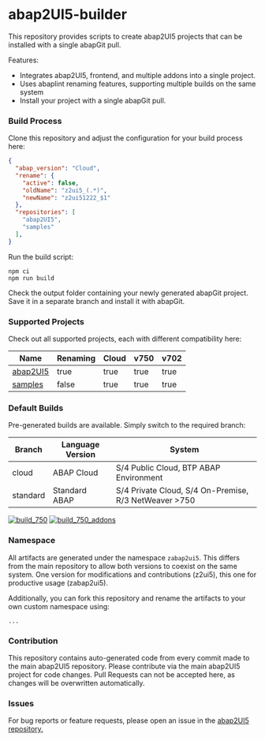 

# abap2UI5-builder

This repository provides scripts to create abap2UI5 projects that can be installed with a single abapGit pull.

Features:
* Integrates abap2UI5, frontend, and multiple addons into a single project.
* Uses abaplint renaming features, supporting multiple builds on the same system
* Install your project with a single abapGit pull.


### Build Process
Clone this repository and adjust the configuration for your build process here:
```json
{
  "abap_version": "Cloud",
  "rename": {
    "active": false,
    "oldName": "z2ui5_(.*)",
    "newName": "z2ui51222_$1"
  },
  "repositories": [
    "abap2UI5",
    "samples"
  ],
}
```
Run the build script:
```
npm ci
npm run build
```
Check the output folder containing your newly generated abapGit project. Save it in a separate branch and install it with abapGit.


### Supported Projects
Check out all supported projects, each with different compatibility here:

| Name      | Renaming | Cloud | v750 | v702 |
|-----------|----------|--------------|-------------|-------------|
| [abap2UI5](https://github.com/abap2UI5/abap2UI5) | true     | true         | true        | true         |
| [samples](https://github.com/abap2UI5/samples)   | false    | true        | true    | true         |


### Default Builds
Pre-generated builds are available. Simply switch to the required branch:

| Branch    | Language Version | System                | 
|-----------| ---------------------------| ----------------------------|
| cloud     | ABAP Cloud | S/4 Public Cloud, BTP ABAP Environment |
| standard  | Standard ABAP | S/4 Private Cloud, S/4 On-Premise, R/3 NetWeaver >750   |

[![build_750](https://github.com/abap2UI5/test/actions/workflows/build_750.yml/badge.svg)](https://github.com/abap2UI5/test/actions/workflows/build_750.yml)
[![build_750_addons](https://github.com/abap2UI5/builds/actions/workflows/build_750_addons.yml/badge.svg)](https://github.com/abap2UI5/builds/actions/workflows/build_750_addons.yml)

### Namespace
All artifacts are generated under the namespace `zabap2ui5`. This differs from the main repository to allow both versions to coexist on the same system. One version for modifications and contributions (z2ui5), this one for productive usage (zabap2ui5).

Additionally, you can fork this repository and rename the artifacts to your own custom namespace using:
```
...
```


### Contribution
This repository contains auto-generated code from every commit made to the main abap2UI5 repository. Please contribute via the main abap2UI5 project for code changes. Pull Requests can not be accepted here, as changes will be overwritten automatically.

### Issues
For bug reports or feature requests, please open an issue in the [abap2UI5 repository.](https://github.com/abap2UI5/abap2UI5/issues)
